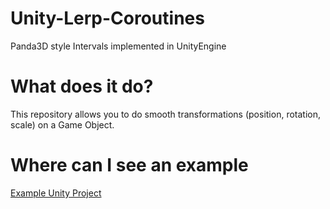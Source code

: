 # Unity-Lerp-Coroutines
Panda3D style Intervals implemented in UnityEngine

# What does it do?
This repository allows you to do smooth transformations (position, rotation, scale) on a Game Object.


# Where can I see an example
[Example Unity Project](https://github.com/davidallan17/Unity-Lerp-Coroutine-Example)
